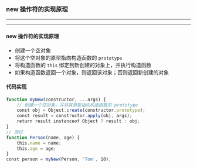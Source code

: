 ### new 操作符的实现原理

---
---

#### new 操作符的实现原理

- 创建一个空对象
- 将这个空对象的原型指向构造函数的 `prototype`
- 将构造函数的 `this` 绑定到新创建的对象上，并执行构造函数
- 如果构造函数返回一个对象，则返回该对象；否则返回新创建的对象

#### 代码实现

```js
function myNew(constructor, ...args) {
    // 创建一个空对象，并将其原型指向构造函数的 prototype
    const obj = Object.create(constructor.prototype);
    const result = constructor.apply(obj, args);
    return result instanceof Object ? result : obj;
}
// 测试
function Person(name, age) {
    this.name = name;
    this.age = age;
}
const person = myNew(Person, 'Tom', 18);
```